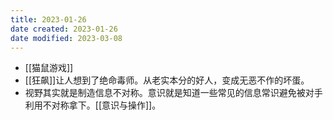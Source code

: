 ```yaml
---
title: 2023-01-26
date created: 2023-01-26
date modified: 2023-03-08
---
```

- [[猫鼠游戏]]
- [[狂飙]]让人想到了绝命毒师。从老实本分的好人，变成无恶不作的坏蛋。
- 视野其实就是制造信息不对称。意识就是知道一些常见的信息常识避免被对手利用不对称拿下。[[意识与操作]]。
